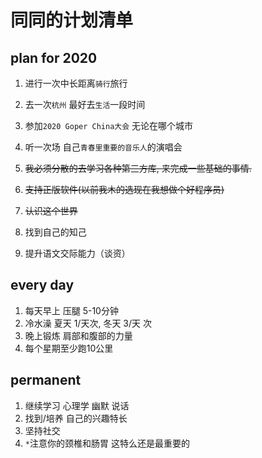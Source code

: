 # 同同的计划清单
## plan for 2020
1. 进行一次中长距离`骑行`旅行
2. 去一次`杭州` 最好去`生活`一段时间
3. 参加`2020 Goper China大会` 无论在哪个城市
4. 听一次场 自己`青春里重要的音乐人`的演唱会
5. <s>我必须分散的去学习各种第三方库, 来完成一些基础的事情.</s>
6. <s>支持正版软件(以前我木的选现在我想做个好程序员)</s>
7. <s>认识这个世界</s>

8. 找到自己的知己
9. 提升语文交际能力（谈资）

## every day
1. 每天早上 压腿 5-10分钟
2. 冷水澡  夏天 1/天次, 冬天 3/天 次
3. 晚上锻炼 肩部和腹部的力量
4. 每个星期至少跑10公里

## permanent
1. 继续学习 心理学 幽默 说话 
2. 找到/培养 自己的兴趣特长
3. 坚持社交
4. `*`注意你的颈椎和肠胃 这特么还是最重要的